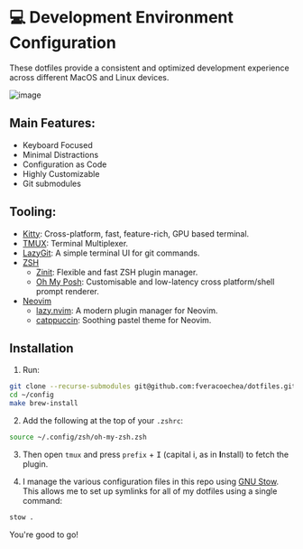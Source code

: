 # 💻 Development Environment Configuration

These dotfiles provide a consistent and optimized development experience across different MacOS and Linux devices.

![image](https://github.com/user-attachments/assets/73f9ad70-955f-4e12-9187-613b95a9a628)


## Main Features:

- Keyboard Focused
- Minimal Distractions
- Configuration as Code
- Highly Customizable
- Git submodules

## Tooling:

- [Kitty](https://sw.kovidgoyal.net/kitty/): Cross-platform, fast, feature-rich, GPU based terminal.
- [TMUX](https://github.com/tmux/tmux): Terminal Multiplexer.
- [LazyGit](https://github.com/jesseduffield/lazygit): A simple terminal UI for git commands.
- [ZSH](https://zsh.sourceforge.io/)
  - [Zinit](https://github.com/zdharma-continuum/zinit): Flexible and fast ZSH plugin manager.
  - [Oh My Posh](https://ohmyposh.dev/): Customisable and low-latency cross platform/shell prompt renderer.
- [Neovim](https://neovim.io/)
  - [lazy.nvim](https://github.com/folke/lazy.nvim): A modern plugin manager for Neovim.
  - [catppuccin](https://github.com/catppuccin/nvim): Soothing pastel theme for Neovim.

## Installation

1. Run:

```zsh
git clone --recurse-submodules git@github.com:fveracoechea/dotfiles.git ~/.config
cd ~/config
make brew-install
```

2. Add the following at the top of your `.zshrc`:

```zsh
source ~/.config/zsh/oh-my-zsh.zsh
```

3. Then open `tmux` and press `prefix` + <kbd>I</kbd> (capital i, as in **I**nstall) to fetch the plugin.

4. I manage the various configuration files in this repo using [GNU Stow](https://www.gnu.org/software/stow/). This allows me to set up symlinks for all of my dotfiles using a single command:

```.zsh
stow .
```

You're good to go!

